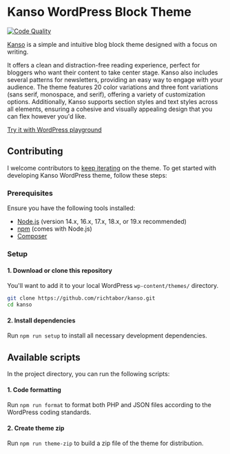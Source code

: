 # Kanso WordPress Block Theme

[![Code Quality](https://github.com/richtabor/kanso/actions/workflows/check-formatting.yml/badge.svg)](https://github.com/richtabor/kanso/actions/workflows/check-formatting.yml)

<a href="https://rich.blog/kanso">Kanso</a> is a simple and intuitive blog block theme designed with a focus on writing. 

It offers a clean and distraction-free reading experience, perfect for bloggers who want their content to take center stage. Kanso also includes several patterns for newsletters, providing an easy way to engage with your audience. The theme features 20 color variations and three font variations (sans serif, monospace, and serif), offering a variety of customization options. Additionally, Kanso supports section styles and text styles across all elements, ensuring a cohesive and visually appealing design that you can flex however you'd like.

<a href="">Try it with WordPress playground</a>

## Contributing

I welcome contributors to [keep iterating](https://rich.blog/iteration/) on the theme. To get started with developing Kanso WordPress theme, follow these steps:

### Prerequisites

Ensure you have the following tools installed:

- [Node.js](https://nodejs.org/) (version 14.x, 16.x, 17.x, 18.x, or 19.x recommended)
- [npm](https://www.npmjs.com/) (comes with Node.js)
- [Composer](https://getcomposer.org/)

### Setup

#### 1. Download or clone this repository
You'll want to add it to your local WordPress `wp-content/themes/` directory.

```sh
git clone https://github.com/richtabor/kanso.git
cd kanso
```

#### 2. Install dependencies
Run `npm run setup` to install all necessary development dependencies.


## Available scripts

In the project directory, you can run the following scripts:

#### 1. Code formatting
Run `npm run format` to format both PHP and JSON files according to the WordPress coding standards.

#### 2. Create theme zip
Run `npm run theme-zip` to build a zip file of the theme for distribution. 
